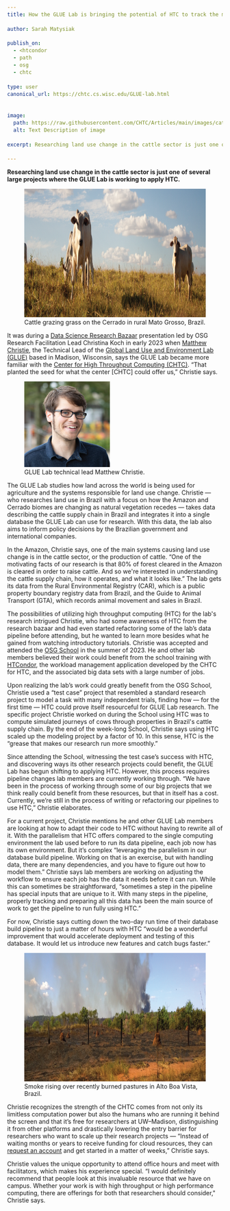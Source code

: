 ```yaml
---
title: How the GLUE Lab is bringing the potential of HTC to track the movement of cattle and land use change

author: Sarah Matysiak

publish_on:
  - <htcondor
  - path
  - osg
  - chtc
  
type: user
canonical_url: https://chtc.cs.wisc.edu/GLUE-lab.html


image:
  path: https://raw.githubusercontent.com/CHTC/Articles/main/images/cattle.png
  alt: Text Description of image
  
excerpt: Researching land use change in the cattle sector is just one of several large projects where the GLUE Lab is working to apply HTC.

---
```

**Researching land use change in the cattle sector is just one of several large projects where the GLUE Lab is working to apply HTC.**
  
<figure class="figure float-end" style="margin-center: 1em">
  <img src='https://raw.githubusercontent.com/CHTC/Articles/main/images/cattle.png' height="300" width="2400" class="figure-img img-fluid rounded" alt="Cattle grazing grass on the Cerrado in rural Mato Grosso, Brazil.">
  <figcaption class="figure-caption">Cattle grazing grass on the Cerrado in rural Mato Grosso, Brazil.
<br/></figcaption>
</figure>
  
   


It was during a [Data Science Research Bazaar](https://datascience.wisc.edu/2023/10/12/share-your-work-at-the-2024-research-bazaar/) presentation led by OSG Research Facilitation 
Lead Christina Koch in early 2023 when [Matthew Christie](https://gibbs-lab.wisc.edu/matt-christie.html), the Technical Lead of the [Global Land Use and Environment Lab (GLUE)](https://gibbs-lab.wisc.edu/) 
based in Madison, Wisconsin, says the GLUE Lab became more familiar with the [Center for High Throughput Computing (CHTC)](https://chtc.github.io/). “That planted the seed for what
the center [CHTC] could offer us,” Christie says.

<figure class="figure float-end" style="margin-right: 1em">
  <img src='https://raw.githubusercontent.com/CHTC/Articles/main/images/mattchristie.png' height="200" width="200" class="figure-img img-fluid rounded" alt="GLUE Lab technical lead Matthew Christie.">
  <figcaption class="figure-caption">GLUE Lab technical lead Matthew Christie.
<br/></figcaption>
</figure>



     

The GLUE Lab studies how land across the world is being used for agriculture and the systems responsible for land use change. Christie — who researches land use in Brazil with a 
focus on how the Amazon and Cerrado biomes are changing as natural vegetation recedes — takes data describing the cattle supply chain in Brazil and integrates it into a single 
database the GLUE Lab can use for research. With this data, the lab also aims to inform policy decisions by the Brazilian government and international companies.

  

In the Amazon, Christie says, one of the main systems causing land use change is in the cattle sector, or the production of cattle. “One of the motivating facts of our research 
is that 80% of forest cleared in the Amazon is cleared in order to raise cattle. And so we're interested in understanding the cattle supply chain, how it operates, and what it 
looks like.” The lab gets its data from the Rural Environmental Registry (CAR), which is a public property boundary registry data from Brazil, and the Guide to Animal Transport 
(GTA), which records animal movement and sales in Brazil.

  

The possibilities of utilizing high throughput computing (HTC) for the lab's research intrigued Christie, who had some awareness of HTC from the research bazaar and had even started refactoring some of the lab’s 
data pipeline before attending, but he wanted to learn more besides what he gained from watching introductory tutorials. Christie was accepted and attended the [OSG School](https://osg-htc.org/user-school-2023/) 
in the summer of 2023. He and other lab members believed their work could benefit from the school training with [HTCondor](https://htcondor.org/), the workload management application developed by the CHTC for HTC, and the associated big data sets 
with a large number of jobs.

  

Upon realizing the lab’s work could greatly benefit from the OSG School, Christie used a “test case” project that resembled a standard research project to model a task with many 
independent trials, finding how — for the first time — HTC could prove itself resourceful for GLUE Lab research. The specific project Christie worked 
on during the School using HTC was to compute simulated journeys of cows through properties in Brazil's cattle supply chain. By the end of the week-long School, Christie says 
using HTC scaled up the modeling project by a factor of 10. In this sense, HTC is the “grease that makes our research run more smoothly.”

  

Since attending the School, witnessing the test case’s success with HTC, and discovering ways its other research projects could benefit, the GLUE Lab has begun shifting to applying
HTC. However, this process requires pipeline changes lab members are currently working through. “We have been in the process of working through some of our big projects that we 
think really could benefit from these resources, but that in itself has a cost. Currently, we’re still in the process of writing or refactoring our pipelines to use HTC,” Christie 
elaborates.

  

For a current project, Christie mentions he and other GLUE Lab members are looking at how to adapt their code to HTC without having to rewrite all of it. With the parallelism that
HTC offers compared to the single computing environment the lab used before to run its data pipeline, each job now has its own environment. But it’s complex “leveraging the 
parallelism in our database build pipeline. Working on that is an exercise, but with handling data, there are many dependencies, and you have to figure out how to model them.” 
Christie says lab members are working on adjusting the workflow to ensure each job has the data it needs before it can run. While this can sometimes be straightforward, 
“sometimes a step in the pipeline has special inputs that are unique to it. With many steps in the pipeline, properly tracking and preparing all this data has been the main source 
of work to get the pipeline to run fully using HTC.”

  

For now, Christie says cutting down the two-day run time of their database build pipeline to just a matter of hours with HTC “would be a wonderful improvement that would accelerate
deployment and testing of this database. It would let us introduce new features and catch bugs faster.”

  
<figure class="figure float-end" style="margin-center: 1em">
  <img src='https://raw.githubusercontent.com/CHTC/Articles/main/images/deforestation.png' height="300" width="2400" class="figure-img img-fluid rounded" alt="Smoke rising over recently burned pastures in Alto Boa Vista, Brazil.">
  <figcaption class="figure-caption">Smoke rising over recently burned pastures in Alto Boa Vista, Brazil.
<br/></figcaption>
</figure>


    

Christie recognizes the strength of the CHTC comes from not only its limitless computation power but also the humans who are running it behind the screen and that it’s free for 
researchers at UW–Madison, distinguishing it from other platforms and drastically lowering the entry barrier for researchers who want to scale up their research projects — 
“Instead of waiting months or years to receive funding for cloud resources, they can [request an account](https://uwmadison.co1.qualtrics.com/jfe/form/SV_8f6nTgaaVhefdmS) and get 
started in a matter of weeks,” Christie says.

  

Christie values the unique opportunity to attend office hours and meet with facilitators, which makes his experience special. “I would definitely recommend that people look at this
invaluable resource that we have on campus. Whether your work is with high throughput or high performance computing, there are offerings for both that researchers should consider,"
Christie says.

